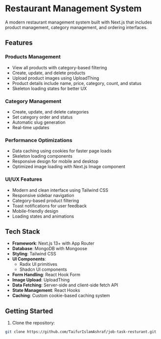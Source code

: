 # Restaurant Management System

A modern restaurant management system built with Next.js that includes product management, category management, and ordering interfaces.

## Features

### Products Management

- View all products with category-based filtering
- Create, update, and delete products
- Upload product images using UploadThing
- Product details include name, price, category, count, and status
- Skeleton loading states for better UX

### Category Management

- Create, update, and delete categories
- Set category order and status
- Automatic slug generation
- Real-time updates

### Performance Optimizations

- Data caching using cookies for faster page loads
- Skeleton loading components
- Responsive design for mobile and desktop
- Optimized image loading with Next.js Image component

### UI/UX Features

- Modern and clean interface using Tailwind CSS
- Responsive sidebar navigation
- Category-based product filtering
- Toast notifications for user feedback
- Mobile-friendly design
- Loading states and animations

## Tech Stack

- **Framework**: Next.js 13+ with App Router
- **Database**: MongoDB with Mongoose
- **Styling**: Tailwind CSS
- **UI Components**:
  - Radix UI primitives
  - Shadcn UI components
- **Form Handling**: React Hook Form
- **Image Upload**: UploadThing
- **Data Fetching**: Server-side and client-side fetch API
- **State Management**: React Hooks
- **Caching**: Custom cookie-based caching system

## Getting Started

1. Clone the repository:

```bash
git clone https://github.com/TaifurIslamAshraf/job-task-resturant.git
```
